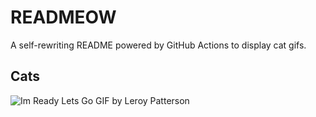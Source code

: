 # READMEOW

A self-rewriting README powered by GitHub Actions to display cat gifs.

## Cats

![Im Ready Lets Go GIF by Leroy Patterson](https://media3.giphy.com/media/CjmvTCZf2U3p09Cn0h/200.gif?cid=9acd02da3fobrivdzr6ok4mddj4fc1plop07j5moadhywg0j&ep=v1_gifs_search&rid=200.gif&ct=g)
